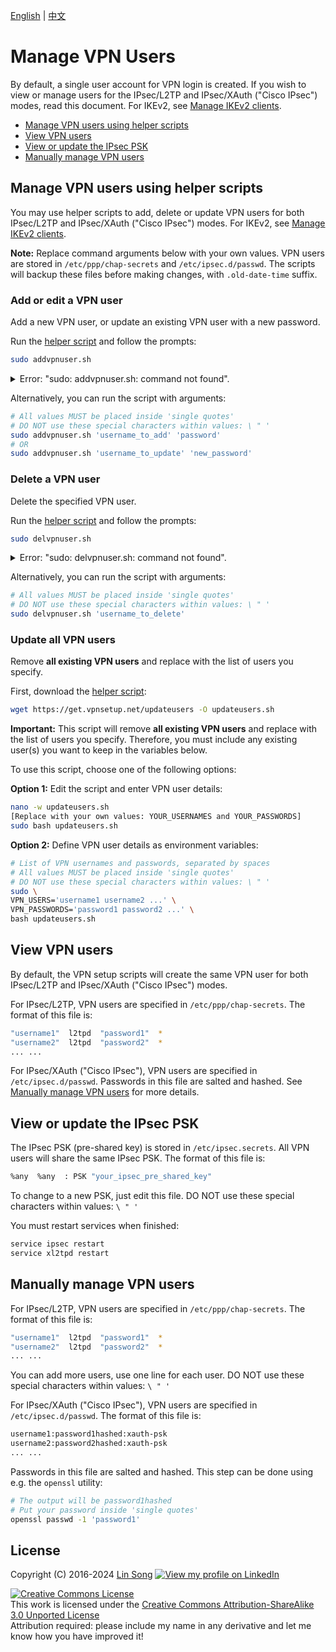 [English](manage-users.md) | [中文](manage-users-zh.md)

# Manage VPN Users

By default, a single user account for VPN login is created. If you wish to view or manage users for the IPsec/L2TP and IPsec/XAuth ("Cisco IPsec") modes, read this document. For IKEv2, see [Manage IKEv2 clients](ikev2-howto.md#manage-ikev2-clients).

* [Manage VPN users using helper scripts](#manage-vpn-users-using-helper-scripts)
* [View VPN users](#view-vpn-users)
* [View or update the IPsec PSK](#view-or-update-the-ipsec-psk)
* [Manually manage VPN users](#manually-manage-vpn-users)

## Manage VPN users using helper scripts

You may use helper scripts to add, delete or update VPN users for both IPsec/L2TP and IPsec/XAuth ("Cisco IPsec") modes. For IKEv2, see [Manage IKEv2 clients](ikev2-howto.md#manage-ikev2-clients).

**Note:** Replace command arguments below with your own values. VPN users are stored in `/etc/ppp/chap-secrets` and `/etc/ipsec.d/passwd`. The scripts will backup these files before making changes, with `.old-date-time` suffix.

### Add or edit a VPN user

Add a new VPN user, or update an existing VPN user with a new password.

Run the [helper script](../extras/add_vpn_user.sh) and follow the prompts:

```bash
sudo addvpnuser.sh
```

<details>
<summary>
Error: "sudo: addvpnuser.sh: command not found".
</summary>

This is normal if you used an older version of the VPN setup script. First, download the helper script:

```bash
wget https://get.vpnsetup.net/adduser -O /opt/src/addvpnuser.sh
chmod +x /opt/src/addvpnuser.sh && ln -s /opt/src/addvpnuser.sh /usr/bin
```

Then run the script using the instructions.
</details>

Alternatively, you can run the script with arguments:

```bash
# All values MUST be placed inside 'single quotes'
# DO NOT use these special characters within values: \ " '
sudo addvpnuser.sh 'username_to_add' 'password'
# OR
sudo addvpnuser.sh 'username_to_update' 'new_password'
```

### Delete a VPN user

Delete the specified VPN user.

Run the [helper script](../extras/del_vpn_user.sh) and follow the prompts:

```bash
sudo delvpnuser.sh
```

<details>
<summary>
Error: "sudo: delvpnuser.sh: command not found".
</summary>

This is normal if you used an older version of the VPN setup script. First, download the helper script:

```bash
wget https://get.vpnsetup.net/deluser -O /opt/src/delvpnuser.sh
chmod +x /opt/src/delvpnuser.sh && ln -s /opt/src/delvpnuser.sh /usr/bin
```

Then run the script using the instructions.
</details>

Alternatively, you can run the script with arguments:

```bash
# All values MUST be placed inside 'single quotes'
# DO NOT use these special characters within values: \ " '
sudo delvpnuser.sh 'username_to_delete'
```

### Update all VPN users

Remove **all existing VPN users** and replace with the list of users you specify.

First, download the [helper script](../extras/update_vpn_users.sh):

```bash
wget https://get.vpnsetup.net/updateusers -O updateusers.sh
```

**Important:** This script will remove **all existing VPN users** and replace with the list of users you specify. Therefore, you must include any existing user(s) you want to keep in the variables below.

To use this script, choose one of the following options:

**Option 1:** Edit the script and enter VPN user details:

```bash
nano -w updateusers.sh
[Replace with your own values: YOUR_USERNAMES and YOUR_PASSWORDS]
sudo bash updateusers.sh
```

**Option 2:** Define VPN user details as environment variables:

```bash
# List of VPN usernames and passwords, separated by spaces
# All values MUST be placed inside 'single quotes'
# DO NOT use these special characters within values: \ " '
sudo \
VPN_USERS='username1 username2 ...' \
VPN_PASSWORDS='password1 password2 ...' \
bash updateusers.sh
```

## View VPN users

By default, the VPN setup scripts will create the same VPN user for both IPsec/L2TP and IPsec/XAuth ("Cisco IPsec") modes.

For IPsec/L2TP, VPN users are specified in `/etc/ppp/chap-secrets`. The format of this file is:

```bash
"username1"  l2tpd  "password1"  *
"username2"  l2tpd  "password2"  *
... ...
```

For IPsec/XAuth ("Cisco IPsec"), VPN users are specified in `/etc/ipsec.d/passwd`. Passwords in this file are salted and hashed. See [Manually manage VPN users](#manually-manage-vpn-users) for more details.

## View or update the IPsec PSK

The IPsec PSK (pre-shared key) is stored in `/etc/ipsec.secrets`. All VPN users will share the same IPsec PSK. The format of this file is:

```bash
%any  %any  : PSK "your_ipsec_pre_shared_key"
```

To change to a new PSK, just edit this file. DO NOT use these special characters within values: `\ " '`

You must restart services when finished:

```bash
service ipsec restart
service xl2tpd restart
```

## Manually manage VPN users

For IPsec/L2TP, VPN users are specified in `/etc/ppp/chap-secrets`. The format of this file is:

```bash
"username1"  l2tpd  "password1"  *
"username2"  l2tpd  "password2"  *
... ...
```

You can add more users, use one line for each user. DO NOT use these special characters within values: `\ " '`

For IPsec/XAuth ("Cisco IPsec"), VPN users are specified in `/etc/ipsec.d/passwd`. The format of this file is:

```bash
username1:password1hashed:xauth-psk
username2:password2hashed:xauth-psk
... ...
```

Passwords in this file are salted and hashed. This step can be done using e.g. the `openssl` utility:

```bash
# The output will be password1hashed
# Put your password inside 'single quotes'
openssl passwd -1 'password1'
```

## License

Copyright (C) 2016-2024 [Lin Song](https://github.com/hwdsl2) [![View my profile on LinkedIn](https://static.licdn.com/scds/common/u/img/webpromo/btn_viewmy_160x25.png)](https://www.linkedin.com/in/linsongui)   

[![Creative Commons License](https://i.creativecommons.org/l/by-sa/3.0/88x31.png)](http://creativecommons.org/licenses/by-sa/3.0/)   
This work is licensed under the [Creative Commons Attribution-ShareAlike 3.0 Unported License](http://creativecommons.org/licenses/by-sa/3.0/)  
Attribution required: please include my name in any derivative and let me know how you have improved it!

